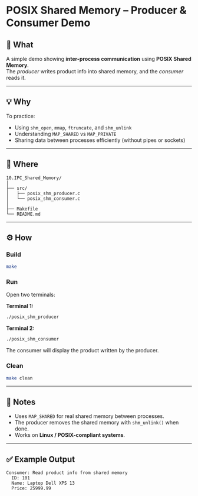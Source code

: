 # POSIX Shared Memory – Producer & Consumer Demo

## 🧠 What
A simple demo showing **inter-process communication** using **POSIX Shared Memory**.  
The *producer* writes product info into shared memory, and the *consumer* reads it.

---

## 💡 Why
To practice:
- Using `shm_open`, `mmap`, `ftruncate`, and `shm_unlink`
- Understanding `MAP_SHARED` vs `MAP_PRIVATE`
- Sharing data between processes efficiently (without pipes or sockets)

---

## 📂 Where
```
10.IPC_Shared_Memory/
│
├── src/
│   ├── posix_shm_producer.c
│   └── posix_shm_consumer.c
│
├── Makefile
└── README.md
```

---

## ⚙️ How

### Build
```bash
make
```

### Run
Open two terminals:

**Terminal 1:**
```bash
./posix_shm_producer
```

**Terminal 2:**
```bash
./posix_shm_consumer
```

The consumer will display the product written by the producer.

### Clean
```bash
make clean
```

---

## 🧩 Notes
- Uses `MAP_SHARED` for real shared memory between processes.  
- The producer removes the shared memory with `shm_unlink()` when done.  
- Works on **Linux / POSIX-compliant systems**.

---

## ✅ Example Output
```
Consumer: Read product info from shared memory
  ID: 101
  Name: Laptop Dell XPS 13
  Price: 25999.99
```
